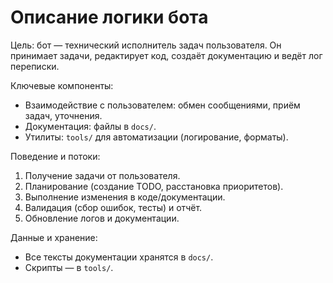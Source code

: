 # Описание логики бота

Цель: бот — технический исполнитель задач пользователя. Он принимает задачи, редактирует код, создаёт документацию и ведёт лог переписки.

Ключевые компоненты:
- Взаимодействие с пользователем: обмен сообщениями, приём задач, уточнения.
- Документация: файлы в `docs/`.
- Утилиты: `tools/` для автоматизации (логирование, форматы).

Поведение и потоки:
1. Получение задачи от пользователя.
2. Планирование (создание TODO, расстановка приоритетов).
3. Выполнение изменения в коде/документации.
4. Валидация (сбор ошибок, тесты) и отчёт.
5. Обновление логов и документации.

Данные и хранение:
- Все тексты документации хранятся в `docs/`.
- Скрипты — в `tools/`.

